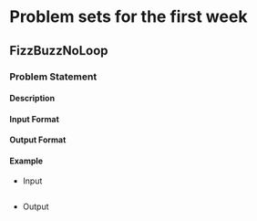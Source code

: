 # Problem sets for the first week

## FizzBuzzNoLoop
### Problem Statement
#### Description
#### Input Format
#### Output Format
#### Example
* Input
  <pre>
  </pre>
* Output
  <pre>
  </pre>
